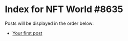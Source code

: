 # Index for NFT World #8635
Posts will be displayed in the order below:

- [Your first post](./001-first.md)

